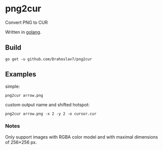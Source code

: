 # png2cur
Convert PNG to CUR

Written in [golang](https://golang.org/).

## Build
```
go get -u github.com/Drahoslav7/png2cur
```

## Examples
simple:
```
png2cur arrow.png
```
custom output name and shifted hotspot:
```
png2cur arrow.png -x 2 -y 2 -o cursor.cur
```

### Notes
Only support images with RGBA color model and with maximal dimensions of 256×256 px.
